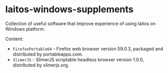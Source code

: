 # laitos-windows-supplements
Collection of useful software that improve experience of using laitos on Windows platform.

Content:

- `FirefoxPortable64` - Firefox web browser version 59.0.3, packaged and distributed by portableapps.com.
- `SlimerJS` - SlimerJS scriptable headless browser version 1.0.0, distributed by slimerjs.org.
